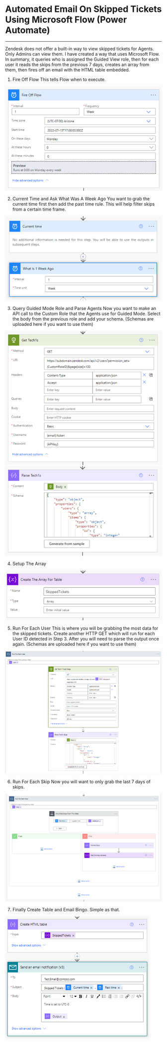 # Automated Email On Skipped Tickets Using Microsoft Flow (Power Automate)
***
Zendesk does not offer a built-in way to view skipped tickets for Agents. Only Admins can view them. I have created a way that uses Microsoft Flow. In summary, it queries who is assigned the Guided View role, then for each user it reads the skips from the previous 7 days, creates an array from them, then fires off an email with the HTML table embedded.

1. Fire Off Flow
This tells Flow when to execute.

![Step1](images/Step1.png)

2. Current Time and Ask What Was A Week Ago
You want to grab the current time first then add the past time rule. This will help filter skips from a certain time frame.

![Step2](images/Step2.png)

3. Query Guided Mode Role and Parse Agents
Now you want to make an API call to the Custom Role that the Agents use for Guided Mode. Select the body from the previous role and add your schema. (Schemas are uploaded here if you want to use them)

![Step3a](images/Step3a.png)
![Step3b](images/Step3b.png)

4. Setup The Array

![Step4](images/Step4.png)

5. Run For Each User
This is where you will be grabbing the most data for the skipped tickets. Create another HTTP GET which will run for each User ID detected in Step 3. After you will need to parse the output once again. (Schemas are uploaded here if you want to use them)

![Step5](images/Step5.png)

6. Run For Each Skip
Now you will want to only grab the last 7 days of skips.

![Step6](images/Step6.png)

7. Finally Create Table and Email
Bingo. Simple as that.

![Step7](images/Step7.png)